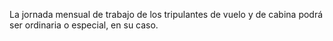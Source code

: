 La jornada mensual de trabajo de los tripulantes de vuelo y de cabina podrá ser ordinaria o especial, en su caso.